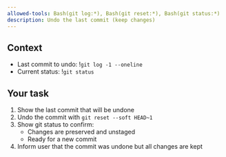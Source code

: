 ```yaml
---
allowed-tools: Bash(git log:*), Bash(git reset:*), Bash(git status:*)
description: Undo the last commit (keep changes)
---
```


## Context
- Last commit to undo: !`git log -1 --oneline`
- Current status: !`git status`

## Your task
1. Show the last commit that will be undone
2. Undo the commit with `git reset --soft HEAD~1`
3. Show git status to confirm:
   - Changes are preserved and unstaged
   - Ready for a new commit
4. Inform user that the commit was undone but all changes are kept